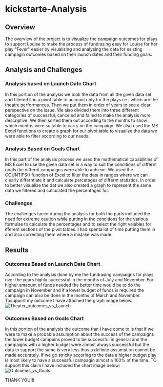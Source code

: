 # kickstarte-Analysis
## Overview
The overview of the project is to visualize the campaign outcomes for plays to support Louise to make the process of fundrasing easy for Louise for her play "Fever" easier by visualizing and analysing the data for esisting campagin outcomes based on their launch dates and their funding goals. 
## Analysis and Challenges
### Analysis based on Launch Date Chart
In this portion of the analysis we took the data from all the given data set and filtered it in a pivot table to account only for the plays i.e . which are the theatre performances. Then we put them in order of years to see a clear perspective on the issue. We also divided them into three different categories of successful, canceled and failed to make the analysis more descriptive. We then sorted them out according to the months to show which months were suitable to carry on the campaign. We also used the MS Excel functions to create a graph for our pivot table to visualize the data we were able to filter according to our needs.
### Analysis Based on Goals Chart
In this part of the analysis process we used the mathematical capabilities of MS Excel to use the given data set in a way to suit the conditions of differnt goals the differnt campaigns were able to achieve. We used the COUNTIFS() function of Excel to filter the data in ranges where we can clearly differntiate it and calculate percetages of differnt statistics. In order to better visualize the dat we also created a graph to represent the same data we filtered and calculated the percentages for. 
### Challenges
The challenges faced during the analysis for both the parts included the need for extreme caution while putting in the conditions for the various formulae to calculate the percentages and to select the right vaiables for ifferent sections of the pivot tables. I had spenta lot of time putting them in and also correcting them where a mistake was made. 
## Results
### Outcomes Based on Launch Date Chart
According to the analysis done by me the fundrasing campaigns for plays over the years highly successful in the months of July and November. For higher amaount of funds needed the better time would be to do the campaign in November and if a lower budget of funds is required the campaign can also be done in the months of March and November. Tosupport my outcome I have attached the graph image below.
![Theater_outcomes_vs_Launch](https://user-images.githubusercontent.com/72582298/131056983-16450ab4-063d-4115-a33e-e3881721da0e.png)
### Outcomes Based on Goals Chart
In this portion of the analysis the outcome that I have come to is that if we were to make a probable assumption about the success of the campaigns the lower budget campains proved to be successful in general and the campaigns with a higher budget were almost always successful but the data to support the same is very less thus a definite assumption cannot be made accurately. If we go striclty accoring to the data a higher budget play is most likely to have a successful campagin almost a 100% of the time. TO support this claim I have included the chart image below:
![Outcomes_vs_Goals](https://user-images.githubusercontent.com/72582298/131057481-44e8f5b4-d9cd-42d4-a623-ad9657e20707.png)

THANK YOU!!!
